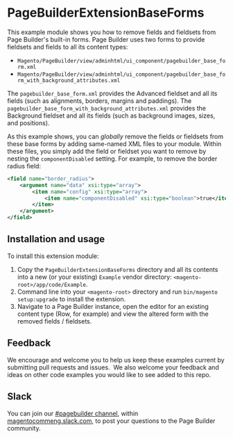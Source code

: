 # PageBuilderExtensionBaseForms

This example module shows you how to remove fields and fieldsets from Page Builder's built-in forms. Page Builder uses two forms to provide fieldsets and fields to all its content types:

* `Magento/PageBuilder/view/adminhtml/ui_component/pagebuilder_base_form.xml`
* `Magento/PageBuilder/view/adminhtml/ui_component/pagebuilder_base_form_with_background_attributes.xml`

The `pagebuilder_base_form.xml` provides the Advanced fieldset and all its fields (such as alignments, borders, margins and paddings).
The `pagebuilder_base_form_with_background_attributes.xml` provides the Background fieldset and all its fields (such as background images, sizes, and positions).

As this example shows, you can _globally_ remove the fields or fieldsets from these base forms by adding same-named XML files to your module. Within these files, you simply add the field or fieldset you want to remove by nesting the `componentDisabled` setting. For example, to remove the border radius field:

```xml
<field name="border_radius">
    <argument name="data" xsi:type="array">
        <item name="config" xsi:type="array">
            <item name="componentDisabled" xsi:type="boolean">true</item>
        </item>
    </argument>
</field>
```

## Installation and usage

To install this extension module:

1. Copy the `PageBuilderExtensionBaseForms` directory and all its contents into a new (or your existing) `Example` vendor directory: `<magento-root>/app/code/Example`.
2. Command line into your `<magento-root>` directory and run `bin/magento setup:upgrade` to install the extension.
3. Navigate to a Page Builder instance, open the editor for an existing content type (Row, for example) and view the altered form with the removed fields / fieldsets.

## Feedback

We encourage and welcome you to help us keep these examples current by submitting pull requests and issues. 
We also welcome your feedback and ideas on other code examples you would like to see added to this repo. 

## Slack
You can join our [#pagebuilder channel](https://magentocommeng.slack.com/messages/CHB455HPF), within [magentocommeng.slack.com](https://magentocommeng.slack.com/), to post your questions to the Page Builder community.
